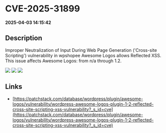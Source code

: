 # CVE-2025-31899

**2025-04-03 14:15:42**

## Description
Improper Neutralization of Input During Web Page Generation ('Cross-site Scripting') vulnerability in wpshopee Awesome Logos allows Reflected XSS. This issue affects Awesome Logos: from n/a through 1.2.

![](https://img.shields.io/static/v1?label=Score&message=7.1&color=red)
![](https://img.shields.io/static/v1?label=Severity&message=HIGH&color=red)
![](https://img.shields.io/static/v1?label=CWE&message=XSS&color=green)

## Links
- [https://patchstack.com/database/wordpress/plugin/awesome-logos/vulnerability/wordpress-awesome-logos-plugin-1-2-reflected-cross-site-scripting-xss-vulnerability?_s_id=cve](https://patchstack.com/database/wordpress/plugin/awesome-logos/vulnerability/wordpress-awesome-logos-plugin-1-2-reflected-cross-site-scripting-xss-vulnerability?_s_id=cve)
